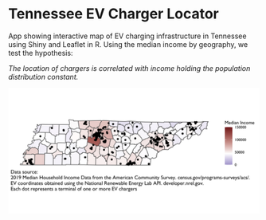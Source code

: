 # Tennessee EV Charger Locator

App showing interactive map of EV charging infrastructure in Tennessee using Shiny and Leaflet in R. Using the median income by geography, we test the hypothesis:

*The location of chargers is correlated with income holding the population distribution constant.* 


![Tennessee Charging Infrastructure](output/tn_ev_charger_locations_income_2019.png)



